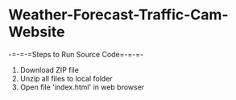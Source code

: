 # Weather-Forecast-Traffic-Cam-Website

-=-=-=Steps to Run Source Code=-=-=-
1. Download ZIP file
2. Unzip all files to local folder
3. Open file 'index.html' in web browser
